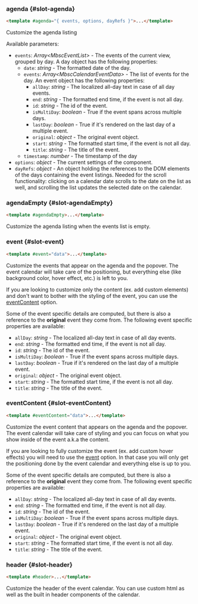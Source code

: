 ### agenda {#slot-agenda}

```html
<template #agenda="{ events, options, dayRefs }">...</template>
```

Customize the agenda listing

Available parameters:
 - `events`: _Array&lt;MbscEventList&gt;_ - The events of the current view, grouped by day. A day object has the following properties:
    - `date`: _string_ - The formatted date of the day.
    - `events`: _Array&lt;MbscCalendarEventData&gt;_ - The list of events for the day. An event object has the following properties:
       - `allDay`: _string_ - The localized all-day text in case of all day events.
       - `end`: _string_ - The formatted end time, if the event is not all day.
       - `id`: _string_ - The id of the event.
       - `isMultiDay`: _boolean_ - True if the event spans across multiple days.
       - `lastDay`: _boolean_ - True if it&#039;s rendered on the last day of a multiple event.
       - `original`: _object_ - The original event object.
       - `start`: _string_ - The formatted start time, if the event is not all day.
       - `title`: _string_ - The title of the event.
    - `timestamp`: _number_ - The timestamp of the day
 - `options`: _object_ - The current settings of the component.
 - `dayRefs`: _object_ - An object holding the references to the DOM elements of the days containing the event listings.
Needed for the scroll functionality: clicking on a calendar date scrolls to the date on the list as well,
and scrolling the list updates the selected date on the calendar.

### agendaEmpty {#slot-agendaEmpty}

```html
<template #agendaEmpty>...</template>
```

Customize the agenda listing when the events list is empty.

### event {#slot-event}

```html
<template #event="data">...</template>
```

Customize the events that appear on the agenda and the popover.
The event calendar will take care of the positioning, but everything else (like background color, hover effect, etc.) is left to you.

If you are looking to customize only the content (ex. add custom elements) and don&#039;t want to bother with the styling of the event,
you can use the [eventContent](#slot-eventContent) option.

Some of the event specific details are computed, but there is also a reference to the **original** event they come from.
The following event specific properties are available:
- `allDay`: _string_ - The localized all-day text in case of all day events.
- `end`: _string_ - The formatted end time, if the event is not all day.
- `id`: _string_ - The id of the event.
- `isMultiDay`: _boolean_ - True if the event spans across multiple days.
- `lastDay`: _boolean_ - True if it&#039;s rendered on the last day of a multiple event.
- `original`: _object_ - The original event object.
- `start`: _string_ - The formatted start time, if the event is not all day.
- `title`: _string_ - The title of the event.

### eventContent {#slot-eventContent}

```html
<template #eventContent="data">...</template>
```

Customize the event content that appears on the agenda and the popover.
The event calendar will take care of styling and you can focus on what you show inside of the event a.k.a the content.

If you are looking to fully customize the event (ex. add custom hover effects) you will need to use the
[event](#slot-event) option. In that case you will only get the positioning done
by the event calendar and everything else is up to you.

Some of the event specific details are computed, but there is also a reference to the **original** event they come from.
The following event specific properties are available:
- `allDay`: _string_ - The localized all-day text in case of all day events.
- `end`: _string_ - The formatted end time, if the event is not all day.
- `id`: _string_ - The id of the event.
- `isMultiDay`: _boolean_ - True if the event spans across multiple days.
- `lastDay`: _boolean_ - True if it&#039;s rendered on the last day of a multiple event.
- `original`: _object_ - The original event object.
- `start`: _string_ - The formatted start time, if the event is not all day.
- `title`: _string_ - The title of the event.

### header {#slot-header}

```html
<template #header>...</template>
```

Customize the header of the event calendar.
You can use custom html as well as the built in header components of the calendar.
